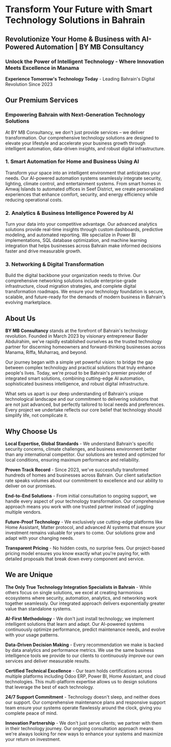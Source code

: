 **Transform Your Future with Smart Technology Solutions in Bahrain**
====================================================================

**Revolutionize Your Home & Business with AI-Powered Automation | BY MB Consultancy**
-------------------------------------------------------------------------------------

### **Unlock the Power of Intelligent Technology - Where Innovation Meets Excellence in Manama**

**Experience Tomorrow's Technology Today** - Leading Bahrain's Digital Revolution Since 2023

**Our Premium Services**
------------------------

### **Empowering Bahrain with Next-Generation Technology Solutions**

At BY MB Consultancy, we don't just provide services – we deliver transformation. Our comprehensive technology solutions are designed to elevate your lifestyle and accelerate your business growth through intelligent automation, data-driven insights, and robust digital infrastructure.

### **1\. Smart Automation for Home and Business Using AI**

Transform your space into an intelligent environment that anticipates your needs. Our AI-powered automation systems seamlessly integrate security, lighting, climate control, and entertainment systems. From smart homes in Amwaj Islands to automated offices in Seef District, we create personalized experiences that enhance comfort, security, and energy efficiency while reducing operational costs.

### **2\. Analytics & Business Intelligence Powered by AI**

Turn your data into your competitive advantage. Our advanced analytics solutions provide real-time insights through custom dashboards, predictive modeling, and automated reporting. We specialize in Power BI implementations, SQL database optimization, and machine learning integration that helps businesses across Bahrain make informed decisions faster and drive measurable growth.

### **3\. Networking & Digital Transformation**

Build the digital backbone your organization needs to thrive. Our comprehensive networking solutions include enterprise-grade infrastructure, cloud migration strategies, and complete digital transformation roadmaps. We ensure your technology foundation is secure, scalable, and future-ready for the demands of modern business in Bahrain's evolving marketplace.

**About Us**
------------

**BY MB Consultancy** stands at the forefront of Bahrain's technology revolution. Founded in March 2023 by visionary entrepreneur Bader Abdulrahim, we've rapidly established ourselves as the trusted technology partner for discerning homeowners and forward-thinking businesses across Manama, Riffa, Muharraq, and beyond.

Our journey began with a simple yet powerful vision: to bridge the gap between complex technology and practical solutions that truly enhance people's lives. Today, we're proud to be Bahrain's premier provider of integrated smart solutions, combining cutting-edge AI automation, sophisticated business intelligence, and robust digital infrastructure.

What sets us apart is our deep understanding of Bahrain's unique technological landscape and our commitment to delivering solutions that are not just advanced, but perfectly tailored to local needs and preferences. Every project we undertake reflects our core belief that technology should simplify life, not complicate it.

**Why Choose Us**
-----------------

**Local Expertise, Global Standards** - We understand Bahrain's specific security concerns, climate challenges, and business environment better than any international competitor. Our solutions are tested and optimized for local conditions, ensuring maximum performance and reliability.

**Proven Track Record** - Since 2023, we've successfully transformed hundreds of homes and businesses across Bahrain. Our client satisfaction rate speaks volumes about our commitment to excellence and our ability to deliver on our promises.

**End-to-End Solutions** - From initial consultation to ongoing support, we handle every aspect of your technology transformation. Our comprehensive approach means you work with one trusted partner instead of juggling multiple vendors.

**Future-Proof Technology** - We exclusively use cutting-edge platforms like Home Assistant, Matter protocol, and advanced AI systems that ensure your investment remains valuable for years to come. Our solutions grow and adapt with your changing needs.

**Transparent Pricing** - No hidden costs, no surprise fees. Our project-based pricing model ensures you know exactly what you're paying for, with detailed proposals that break down every component and service.

**We are Unique**
-----------------

**The Only True Technology Integration Specialists in Bahrain** - While others focus on single solutions, we excel at creating harmonious ecosystems where security, automation, analytics, and networking work together seamlessly. Our integrated approach delivers exponentially greater value than standalone systems.

**AI-First Methodology** - We don't just install technology; we implement intelligent solutions that learn and adapt. Our AI-powered systems continuously optimize performance, predict maintenance needs, and evolve with your usage patterns.

**Data-Driven Decision Making** - Every recommendation we make is backed by data analytics and performance metrics. We use the same business intelligence tools we provide to our clients to continuously improve our own services and deliver measurable results.

**Certified Technical Excellence** - Our team holds certifications across multiple platforms including Odoo ERP, Power BI, Home Assistant, and cloud technologies. This multi-platform expertise allows us to design solutions that leverage the best of each technology.

**24/7 Support Commitment** - Technology doesn't sleep, and neither does our support. Our comprehensive maintenance plans and responsive support team ensure your systems operate flawlessly around the clock, giving you complete peace of mind.

**Innovation Partnership** - We don't just serve clients; we partner with them in their technology journey. Our ongoing consultation approach means we're always looking for new ways to enhance your systems and maximize your return on investment.

